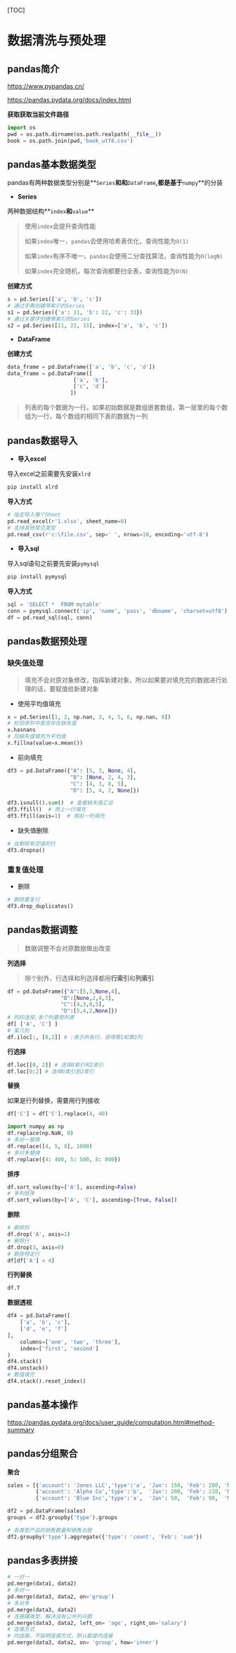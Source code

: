 [TOC]

# 数据清洗与预处理

## pandas简介

https://www.pypandas.cn/

https://pandas.pydata.org/docs/index.html

**获取获取当前文件路径**

```python
import os
pwd = os.path.dirname(os.path.realpath(__file__))
book = os.path.join(pwd,'book_utf8.csv')
```

## pandas基本数据类型

pandas有两种数据类型分别是**`Series`**和和**`DataFrame`**,都是基于**`numpy`**的分装

- **Series**

两种数据结构**`index`**和**`value`**

> 使用`index`会提升查询性能
>
> 如果`index`唯一，`pandas`会使用哈希表优化，查询性能为`O(1)`
>
> 如果`index`有序不唯一，`pandas`会使用二分查找算法，查询性能为`O(logN)`
>
> 如果`index`完全随机，每次查询都要扫全表，查询性能为`O(N)`

**创建方式**

```python
s = pd.Series(['a', 'b', 'c'])
# 通过字典创建带索引的Series
s1 = pd.Series({'a': 11, 'b': 22, 'c': 33})
# 通过关键字创建带索引的Series
s2 = pd.Series([11, 22, 33], index=['a', 'b', 'c'])
```

- **DataFrame**

**创建方式**

```python
data_frame = pd.DataFrame(['a', 'b', 'c', 'd'])
data_frame = pd.DataFrame([
                     ['a', 'b'],
                     ['c', 'd']
                    ])
```

> 列表的每个数据为一行。如果初始数据是数组嵌套数组，第一层里的每个数组为一行，每个数组的相同下表的数据为一列
>

## pandas数据导入

- **导入excel**

导入excel之前需要先安装`xlrd`

```powershell
pip install xlrd
```

**导入方式**

```python
# 指定导入哪个Sheet
pd.read_excel(r'1.xlsx', sheet_name=0)
# 支持其他常见类型
pd.read_csv(r'c:\file.csv', sep=' ', nrows=10, encoding='utf-8')
```

- **导入sql**

导入sql语句之前要先安装`pymysql`

```powershell
pip install pymysql
```

**导入方式**

```python
sql = 'SELECT *  FROM mytable'
conn = pymysql.connect('ip', 'name', 'pass', 'dbname', 'charset=utf8')
df = pd.read_sql(sql, conn)
```

## pandas数据预处理

### 缺失值处理

> 填充不会对原对象修改，指挥新建对象，所以如果要对填充完的数据进行处理的话，要赋值给新建对象

- 使用平均值填充

```python
x = pd.Series([1, 2, np.nan, 3, 4, 5, 6, np.nan, 8])
# 检验序列中是否存在缺失值
x.hasnans
# 将缺失值填充为平均值
x.fillna(value=x.mean())
```

- 前向填充

```python
df3 = pd.DataFrame({"A": [5, 3, None, 4],
                    "B": [None, 2, 4, 3],
                    "C": [4, 3, 8, 5],
                    "D": [5, 4, 2, None]})

df3.isnull().sum()  # 查看缺失值汇总
df3.ffill()  # 用上一行填充
df3.ffill(axis=1)  # 用前一列填充
```

- 缺失值删除 

```python
# 会删除有空值的行
df3.dropna()
```

### 重复值处理

- 删除

```python
# 删除重复行
df3.drop_duplicates()
```

## pandas数据调整

> 数据调整不会对原数据做出改变

**列选择**

> 除个别外，行选择和列选择都用**行索引**和**列索引**

```python
df = pd.DataFrame({"A":[5,3,None,4], 
                 "B":[None,2,4,3], 
                 "C":[4,3,8,5], 
                 "D":[5,4,2,None]}) 
# 列的选择,多个列要用列表
df[ ['A', 'C'] ]
# 某几列
df.iloc[:, [0,2]] # :表示所有行，获得第1和第3列
```

**行选择**

```python
df.loc[[0, 2]] # 选择0索引和2索引
df.loc[0:2] # 选择0索引到2索引
```

**替换**

如果是行列替换，需要用行列接收

```python
df['C'] = df['C'].replace(4, 40)

import numpy as np
df.replace(np.NaN, 0)
# 多对一替换
df.replace([4, 5, 8], 1000)
# 多对多替换
df.replace({4: 400, 5: 500, 8: 800})
```

**排序**

```python
df.sort_values(by=['A'], ascending=False)
# 多列排序
df.sort_values(by=['A', 'C'], ascending=[True, False])
```

**删除**

```python
# 删除列
df.drop('A', axis=1)
# 删除行
df.drop(3, axis=0)
# 删除特定行
df[df['A'] < 4]
```

**行列替换**

```python
df.T
```

**数据透视**

```python
df4 = pd.DataFrame([
    ['a', 'b', 'c'],
    ['d', 'e', 'f']
],
    columns=['one', 'two', 'three'],
    index=['first', 'second']
)
df4.stack()
df4.unstack()
# 数值填充
df4.stack().reset_index()
```

## pandas基本操作

https://pandas.pydata.org/docs/user_guide/computation.html#method-summary

## pandas分组聚合

**聚合**

```python
sales = [{'account': 'Jones LLC','type':'a', 'Jan': 150, 'Feb': 200, 'Mar': 140},
         {'account': 'Alpha Co','type':'b',  'Jan': 200, 'Feb': 210, 'Mar': 215},
         {'account': 'Blue Inc','type':'a',  'Jan': 50,  'Feb': 90,  'Mar': 95 }]

df2 = pd.DataFrame(sales)
groups = df2.groupby('type').groups
```

```python
# 各类型产品的销售数量和销售总额
df2.groupby('type').aggregate({'type': 'count', 'Feb': 'sum'})
```

## pandas多表拼接

```python
# 一对一
pd.merge(data1, data2)
# 多对一
pd.merge(data3, data2, on='group')
# 多对多
pd.merge(data3, data2)
# 连接键类型，解决没有公共列问题
pd.merge(data3, data2, left_on= 'age', right_on='salary')
# 连接方式
# 内连接，不指明连接方式，默认都是内连接
pd.merge(data3, data2, on= 'group', how='inner')
```

